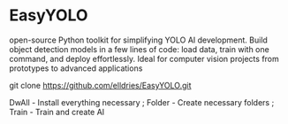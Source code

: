 # EasyYOLO
open-source Python toolkit for simplifying YOLO AI development. Build object detection models in a few lines of code: load data, train with one command, and deploy effortlessly. Ideal for computer vision projects from prototypes to advanced applications

git clone https://github.com/elldries/EasyYOLO.git

DwAll - Install everything necessary ; Folder - Create necessary folders ; Train - Train and create AI
